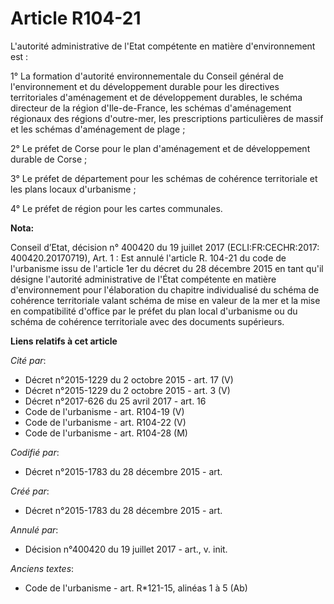 # Article R104-21

L'autorité administrative de l'Etat compétente en matière d'environnement est :

1° La formation d'autorité environnementale du Conseil général de l'environnement et du développement durable pour les
directives territoriales d'aménagement et de développement durables, le schéma directeur de la région d'Ile-de-France, les
schémas d'aménagement régionaux des régions d'outre-mer, les prescriptions particulières de massif et les schémas
d'aménagement de plage ;

2° Le préfet de Corse pour le plan d'aménagement et de développement durable de Corse ;

3° Le préfet de département pour les schémas de cohérence territoriale et les plans locaux d'urbanisme ;

4° Le préfet de région pour les cartes communales.

**Nota:**

Conseil d’Etat, décision n° 400420 du 19 juillet 2017 (ECLI:FR:CECHR:2017: 400420.20170719), Art. 1 : Est annulé l'article R.
104-21 du code de l'urbanisme issu de l'article 1er du décret du 28 décembre 2015 en tant qu'il désigne l'autorité
administrative de l'État compétente en matière d'environnement pour l'élaboration du chapitre individualisé du schéma de
cohérence territoriale valant schéma de mise en valeur de la mer et la mise en compatibilité d'office par le préfet du plan
local d'urbanisme ou du schéma de cohérence territoriale avec des documents supérieurs.

**Liens relatifs à cet article**

_Cité par_:

  - Décret n°2015-1229 du 2 octobre 2015 - art. 17 (V)
  - Décret n°2015-1229 du 2 octobre 2015 - art. 3 (V)
  - Décret n°2017-626 du 25 avril 2017 - art. 16
  - Code de l'urbanisme - art. R104-19 (V)
  - Code de l'urbanisme - art. R104-22 (V)
  - Code de l'urbanisme - art. R104-28 (M)

_Codifié par_:

  - Décret n°2015-1783 du 28 décembre 2015 - art.

_Créé par_:

  - Décret n°2015-1783 du 28 décembre 2015 - art.

_Annulé par_:

  - Décision n°400420 du 19 juillet 2017 - art., v. init.

_Anciens textes_:

  - Code de l'urbanisme - art. R*121-15, alinéas 1 à 5 (Ab)
